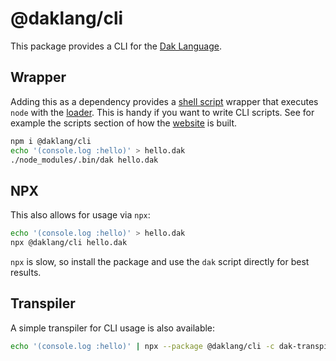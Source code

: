 # @daklang/cli

This package provides a CLI for the [Dak Language](https://www.daklang.com/).

## Wrapper

Adding this as a dependency provides a [shell script](dak) wrapper that executes
`node` with the [loader](../loader). This is handy if you want to write CLI
scripts. See for example the scripts section of how the
[website](../website/package.json) is built.

```sh
npm i @daklang/cli
echo '(console.log :hello)' > hello.dak
./node_modules/.bin/dak hello.dak
```

## NPX

This also allows for usage via `npx`:

```sh
echo '(console.log :hello)' > hello.dak
npx @daklang/cli hello.dak
```

`npx` is slow, so install the package and use the `dak` script directly for best
results.

## Transpiler

A simple transpiler for CLI usage is also available:

```sh
echo '(console.log :hello)' | npx --package @daklang/cli -c dak-transpile
```
